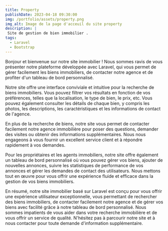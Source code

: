 ```yaml
---
title: Property
publishDate: 2023-04-18 09:30:00
img: /portfolio/assets/property.png
img_alt: Image de la page d'acceuil du site property
description: |
 Site de gestion de bien immobilier .
tags:
  - Laravel
  - Bootstrap
---
```


Bonjour et bienvenue sur notre site immobilier ! Nous sommes ravis de vous présenter notre plateforme développée avec Laravel, qui vous permet de gérer facilement les biens immobiliers, de contacter notre agence et de profiter d'un tableau de bord personnalisé.

Notre site offre une interface conviviale et intuitive pour la recherche de biens immobiliers. Vous pouvez filtrer vos résultats en fonction de vos préférences, telles que la localisation, le type de bien, le prix, etc. Vous pouvez également consulter les détails de chaque bien, y compris les photos, les descriptions, les caractéristiques et les informations de contact de l'agence.

En plus de la recherche de biens, notre site vous permet de contacter facilement notre agence immobilière pour poser des questions, demander des visites ou obtenir des informations supplémentaires. Nous nous engageons à vous fournir un excellent service client et à répondre rapidement à vos demandes.

Pour les propriétaires et les agents immobiliers, notre site offre également un tableau de bord personnalisé où vous pouvez gérer vos biens, ajouter de nouvelles annonces, suivre les statistiques de performance de vos annonces et gérer les demandes de contact des utilisateurs. Nous mettons tout en œuvre pour vous offrir une expérience fluide et efficace dans la gestion de vos biens immobiliers.

En résumé, notre site immobilier basé sur Laravel est conçu pour vous offrir une expérience utilisateur exceptionnelle, vous permettant de rechercher des biens immobiliers, de contacter facilement notre agence et de gérer vos biens avec facilité grâce à notre tableau de bord personnalisé. Nous sommes impatients de vous aider dans votre recherche immobilière et de vous offrir un service de qualité. N'hésitez pas à parcourir notre site et à nous contacter pour toute demande d'information supplémentaire.
